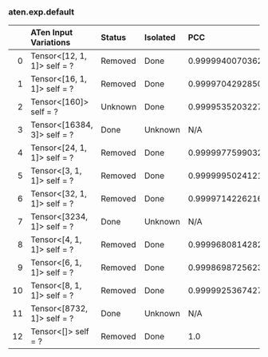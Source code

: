 ### aten.exp.default
|    | ATen Input Variations       | Status   | Isolated   | PCC                | Host   |
|---:|:----------------------------|:---------|:-----------|:-------------------|:-------|
|  0 | Tensor<[12, 1, 1]> self = ? | Removed  | Done       | 0.9999940070362978 | 0      |
|  1 | Tensor<[16, 1, 1]> self = ? | Removed  | Done       | 0.9999704292850197 | 0      |
|  2 | Tensor<[160]> self = ?      | Unknown  | Done       | 0.9999535203227093 | 0      |
|  3 | Tensor<[16384, 3]> self = ? | Done     | Unknown    | N/A                | N/A    |
|  4 | Tensor<[24, 1, 1]> self = ? | Removed  | Done       | 0.9999977599032482 | 0      |
|  5 | Tensor<[3, 1, 1]> self = ?  | Removed  | Done       | 0.9999995024121492 | 0      |
|  6 | Tensor<[32, 1, 1]> self = ? | Removed  | Done       | 0.9999714226216067 | 0      |
|  7 | Tensor<[3234, 1]> self = ?  | Done     | Unknown    | N/A                | N/A    |
|  8 | Tensor<[4, 1, 1]> self = ?  | Removed  | Done       | 0.9999680814282008 | 0      |
|  9 | Tensor<[6, 1, 1]> self = ?  | Removed  | Done       | 0.9998698725623045 | 0      |
| 10 | Tensor<[8, 1, 1]> self = ?  | Removed  | Done       | 0.9999925367427515 | 0      |
| 11 | Tensor<[8732, 1]> self = ?  | Done     | Unknown    | N/A                | N/A    |
| 12 | Tensor<[]> self = ?         | Removed  | Done       | 1.0                | 0      |

